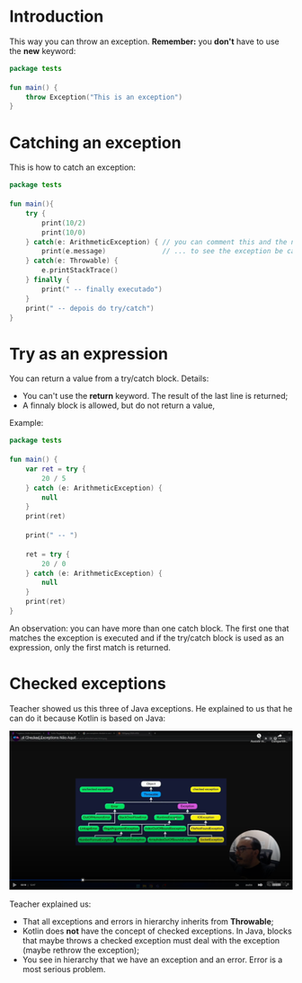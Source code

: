 # Introduction

This way you can throw an exception. **Remember:** you **don't** have to use the **new** keyword:

```kotlin
package tests

fun main() {
    throw Exception("This is an exception")
}
```


# Catching an exception

This is how to catch an exception:

```kotlin
package tests

fun main(){
    try {
        print(10/2)
        print(10/0)        
    } catch(e: ArithmeticException) { // you can comment this and the next line ...
        print(e.message)              // ... to see the exception be caugth by the catch block
    } catch(e: Throwable) {
        e.printStackTrace()
    } finally {
        print(" -- finally executado")
    }
    print(" -- depois do try/catch")
}
```


# Try as an expression

You can return a value from a try/catch block. Details:
- You can't use the **return** keyword. The result of the last line is returned;
- A finnaly block is allowed, but do not return a value,

Example:

```kotlin
package tests

fun main() {
    var ret = try {
        20 / 5
    } catch (e: ArithmeticException) {
        null
    }
    print(ret)

    print(" -- ")

    ret = try {
        20 / 0
    } catch (e: ArithmeticException) {
        null
    }
    print(ret)
}
```

An observation: you can have more than one catch block. The first one that matches the exception is executed and if the try/catch block is used as an expression, only the first match is returned.



# Checked exceptions

Teacher showed us this three of Java exceptions. He explained to us that he can do it because Kotlin is based on Java:

![exception hieararchy](images/exception-hierarchy.png)

Teacher explained us:

- That all exceptions and errors in hierarchy inherits from **Throwable**;
- Kotlin does **not** have the concept of checked exceptions. In Java, blocks that maybe throws a checked exception must deal with the exception (maybe rethrow the exception);
- You see in hierarchy that we have an exception and an error. Error is a most serious problem.
